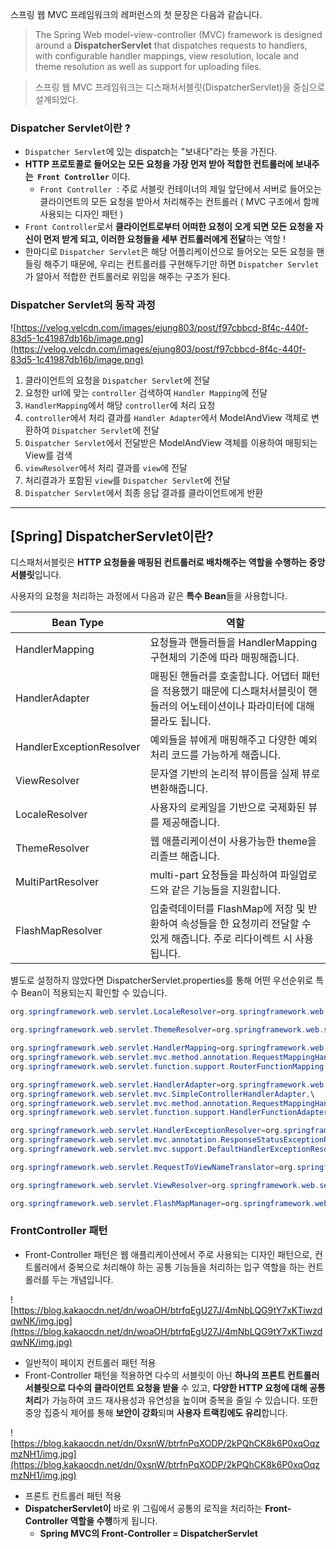 스프링 웹 MVC 프레임워크의 레퍼런스의 첫 문장은 다음과 같습니다.

> The Spring Web model-view-controller (MVC) framework is designed around a **DispatcherServlet** that dispatches requests to handlers, with configurable handler mappings, view resolution, locale and theme resolution as well as support for uploading files.
> 

> 스프링 웹 MVC 프레임워크는 디스패처서블릿(DispatcherServlet)을 중심으로 설계되었다.
> 

### Dispatcher Servlet이란 ?

- `Dispatcher Servlet`에 있는 dispatch는 "보내다"라는 뜻을 가진다.
- **HTTP 프로토콜로 들어오는 모든 요청을 가장 먼저 받아 적합한 컨트롤러에 보내주는 
`Front Controller`** 이다.
    - `Front Controller`  : 주로 서블릿 컨테이너의 제일 앞단에서 서버로 들어오는 클라이언트의 모든 요청을 받아서 처리해주는 컨트롤러 ( MVC 구조에서 함께 사용되는 디자인 패턴 )
- `Front Controller`로서 **클라이언트로부터 어떠한 요청이 오게 되면 모든 요청을 자신이 먼저 받게 되고, 이러한 요청들을 세부 컨트롤러에게 전달**하는 역할 !
- 한마디로 `Dispatcher Servlet`은 해당 어플리케이션으로 들어오는 모든 요청을 핸들링 해주기 때문에, 우리는 컨트롤러를 구현해두기만 하면 `Dispatcher Servlet`가 알아서 적합한 컨트롤러로 위임을 해주는 구조가 된다.

### Dispatcher Servlet의 동작 과정

![https://velog.velcdn.com/images/ejung803/post/f97cbbcd-8f4c-440f-83d5-1c41987db16b/image.png](https://velog.velcdn.com/images/ejung803/post/f97cbbcd-8f4c-440f-83d5-1c41987db16b/image.png)

1. 클라이언트의 요청을 `Dispatcher Servlet`에 전달
2. 요청한 url에 맞는 `controller` 검색하여 `Handler Mapping`에 전달
3. `HandlerMapping`에서 해당 `controller`에 처리 요청
4. `controller`에서 처리 결과를 `Handler Adapter`에서 ModelAndView 객체로 변환하여 `Dispatcher Servlet`에 전달
5. `Dispatcher Servlet`에서 전달받은 ModelAndView 객체를 이용하여 매핑되는 View를 검색
6. `viewResolver`에서 처리 결과를 `view`에 전달
7. 처리결과가 포함된 `view`를 `Dispatcher Servlet`에 전달
8. `Dispatcher Servlet`에서 최종 응답 결과를 클라이언트에게 반환

---

## **[Spring] DispatcherServlet이란?**

디스패처서블릿은 **HTTP 요청들을 매핑된 컨트롤러로 배차해주는 역할을 수행하는 중앙 서블릿**입니다.

사용자의 요청을 처리하는 과정에서 다음과 같은 **특수 Bean**들을 사용합니다.

| Bean Type | 역할 |
| --- | --- |
| HandlerMapping | 요청들과 핸들러들을 HandlerMapping 구현체의 기준에 따라 매핑해줍니다. |
| HandlerAdapter | 매핑된 핸들러를 호출합니다. 어댑터 패턴을 적용했기 때문에 디스패처서블릿이 핸들러의 어노테이션이나 파라미터에 대해 몰라도 됩니다. |
| HandlerExceptionResolver | 예외들을 뷰에게 매핑해주고 다양한 예외처리 코드를 가능하게 해줍니다. |
| ViewResolver | 문자열 기반의 논리적 뷰이름을 실제 뷰로 변환해줍니다. |
| LocaleResolver | 사용자의 로케일을 기반으로 국제화된 뷰를 제공해줍니다. |
| ThemeResolver | 웹 애플리케이션이 사용가능한 theme을 리졸브 해줍니다. |
| MultiPartResolver | multi-part 요청들을 파싱하여 파일업로드와 같은 기능들을 지원합니다. |
| FlashMapResolver | 입출력데이터를 FlashMap에 저장 및 반환하여 속성들을 한 요청끼리 전달할 수 있게 해줍니다. 주로 리다이렉트 시 사용됩니다. |

별도로 설정하지 않았다면 DispatcherServlet.properties를 통해 어떤 우선순위로 특수 Bean이 적용되는지 확인할 수 있습니다.

```java
org.springframework.web.servlet.LocaleResolver=org.springframework.web.servlet.i18n.AcceptHeaderLocaleResolver

org.springframework.web.servlet.ThemeResolver=org.springframework.web.servlet.theme.FixedThemeResolver

org.springframework.web.servlet.HandlerMapping=org.springframework.web.servlet.handler.BeanNameUrlHandlerMapping,\
org.springframework.web.servlet.mvc.method.annotation.RequestMappingHandlerMapping,\
org.springframework.web.servlet.function.support.RouterFunctionMapping

org.springframework.web.servlet.HandlerAdapter=org.springframework.web.servlet.mvc.HttpRequestHandlerAdapter,\
org.springframework.web.servlet.mvc.SimpleControllerHandlerAdapter,\
org.springframework.web.servlet.mvc.method.annotation.RequestMappingHandlerAdapter,\
org.springframework.web.servlet.function.support.HandlerFunctionAdapter

org.springframework.web.servlet.HandlerExceptionResolver=org.springframework.web.servlet.mvc.method.annotation.ExceptionHandlerExceptionResolver,\
org.springframework.web.servlet.mvc.annotation.ResponseStatusExceptionResolver,\
org.springframework.web.servlet.mvc.support.DefaultHandlerExceptionResolver

org.springframework.web.servlet.RequestToViewNameTranslator=org.springframework.web.servlet.view.DefaultRequestToViewNameTranslator

org.springframework.web.servlet.ViewResolver=org.springframework.web.servlet.view.InternalResourceViewResolver

org.springframework.web.servlet.FlashMapManager=org.springframework.web.servlet.support.SessionFlashMapManager
```

### **FrontController 패턴**

- Front-Controller 패턴은 웹 애플리케이션에서 주로 사용되는 디자인 패턴으로, 컨트롤러에서 중복으로 처리해야 하는 공통 기능들을 처리하는 입구 역할을 하는 컨트롤러를 두는 개념입니다.

![https://blog.kakaocdn.net/dn/woaOH/btrfqEgU27J/4mNbLQG9tY7xKTiwzdqwNK/img.jpg](https://blog.kakaocdn.net/dn/woaOH/btrfqEgU27J/4mNbLQG9tY7xKTiwzdqwNK/img.jpg)

- 일반적이 페이지 컨트롤러 패턴 적용
- Front-Controller 패턴을 적용하면 다수의 서블릿이 아닌 **하나의 프론트 컨트롤러 서블릿으로 다수의 클라이언트 요청을 받을** 수 있고, **다양한 HTTP 요청에 대해 공통 처리**가 가능하여 코드 재사용성과 유연성을 높이며 중복을 줄일 수 있습니다. 또한 중앙 집중식 제어를 통해 **보안이 강화**되며 **사용자 트랙킹에도 유리**합니다.

![https://blog.kakaocdn.net/dn/0xsnW/btrfnPqXODP/2kPQhCK8k6P0xqOqzmzNH1/img.jpg](https://blog.kakaocdn.net/dn/0xsnW/btrfnPqXODP/2kPQhCK8k6P0xqOqzmzNH1/img.jpg)

- 프론트 컨트롤러 패턴 적용
- **DispatcherServlet이** 바로 위 그림에서 공통의 로직을 처리하는 **Front-Controller 역할을 수행**하게 됩니다.
    - **Spring MVC의 Front-Controller = DispatcherServlet**
